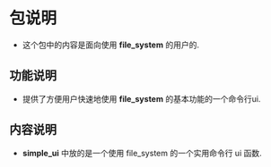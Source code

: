 # 包说明

- 这个包中的内容是面向使用 **file_system** 的用户的.

## 功能说明

- 提供了方便用户快速地使用 **file_system** 的基本功能的一个命令行ui.

## 内容说明

- **simple_ui** 中放的是一个使用 file_system 的一个实用命令行 ui 函数.

